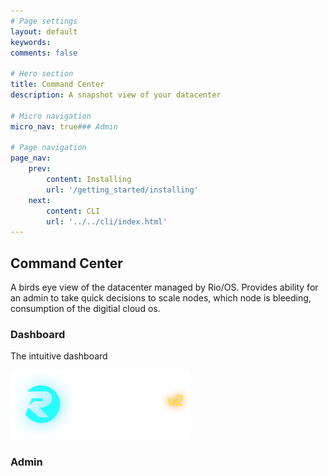 ```yaml
---
# Page settings
layout: default
keywords:
comments: false

# Hero section
title: Command Center
description: A snapshot view of your datacenter

# Micro navigation
micro_nav: true### Admin

# Page navigation
page_nav:
    prev:
        content: Installing
        url: '/getting_started/installing'
    next:
        content: CLI
        url: '../../cli/index.html'
---
```


## Command Center

A birds eye view of the datacenter managed by Rio/OS. Provides ability for an admin to take quick decisions to scale nodes, which node is bleeding, consumption of the digitial cloud os.

### Dashboard

The intuitive dashboard

![My helpful screenshot](/doks-theme/assets/images/layout/logo.png)

### Admin



